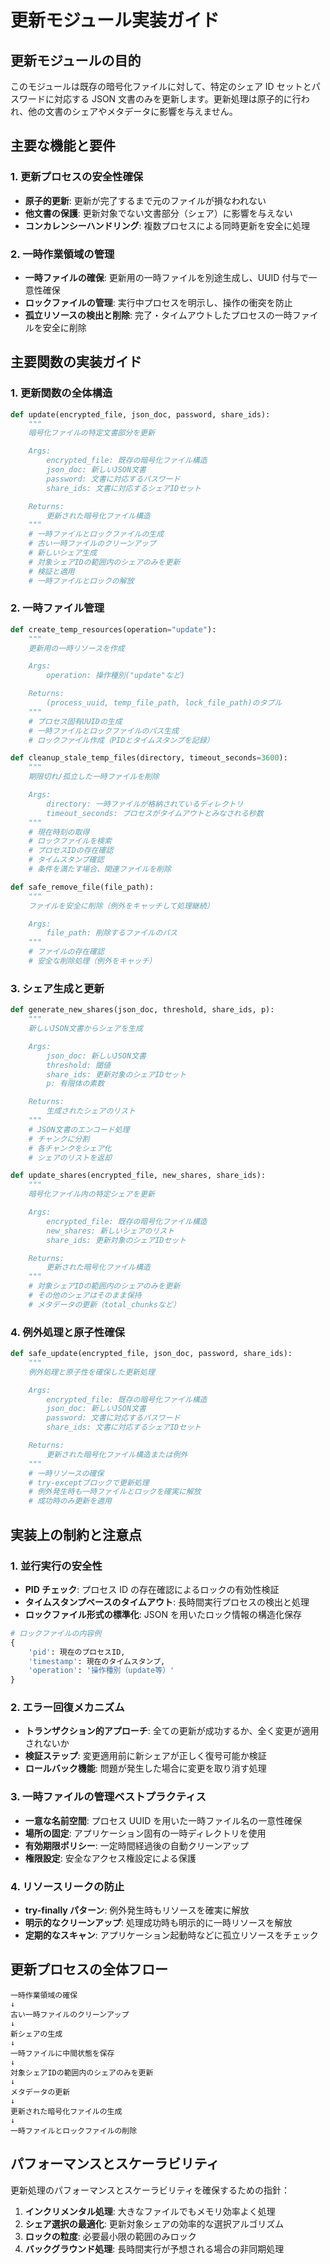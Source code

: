 # 更新モジュール実装ガイド

## 更新モジュールの目的

このモジュールは既存の暗号化ファイルに対して、特定のシェア ID セットとパスワードに対応する JSON 文書のみを更新します。更新処理は原子的に行われ、他の文書のシェアやメタデータに影響を与えません。

## 主要な機能と要件

### 1. 更新プロセスの安全性確保

- **原子的更新**: 更新が完了するまで元のファイルが損なわれない
- **他文書の保護**: 更新対象でない文書部分（シェア）に影響を与えない
- **コンカレンシーハンドリング**: 複数プロセスによる同時更新を安全に処理

### 2. 一時作業領域の管理

- **一時ファイルの確保**: 更新用の一時ファイルを別途生成し、UUID 付与で一意性確保
- **ロックファイルの管理**: 実行中プロセスを明示し、操作の衝突を防止
- **孤立リソースの検出と削除**: 完了・タイムアウトしたプロセスの一時ファイルを安全に削除

## 主要関数の実装ガイド

### 1. 更新関数の全体構造

```python
def update(encrypted_file, json_doc, password, share_ids):
    """
    暗号化ファイルの特定文書部分を更新

    Args:
        encrypted_file: 既存の暗号化ファイル構造
        json_doc: 新しいJSON文書
        password: 文書に対応するパスワード
        share_ids: 文書に対応するシェアIDセット

    Returns:
        更新された暗号化ファイル構造
    """
    # 一時ファイルとロックファイルの生成
    # 古い一時ファイルのクリーンアップ
    # 新しいシェア生成
    # 対象シェアIDの範囲内のシェアのみを更新
    # 検証と適用
    # 一時ファイルとロックの解放
```

### 2. 一時ファイル管理

```python
def create_temp_resources(operation="update"):
    """
    更新用の一時リソースを作成

    Args:
        operation: 操作種別("update"など)

    Returns:
        (process_uuid, temp_file_path, lock_file_path)のタプル
    """
    # プロセス固有UUIDの生成
    # 一時ファイルとロックファイルのパス生成
    # ロックファイル作成（PIDとタイムスタンプを記録）

def cleanup_stale_temp_files(directory, timeout_seconds=3600):
    """
    期限切れ/孤立した一時ファイルを削除

    Args:
        directory: 一時ファイルが格納されているディレクトリ
        timeout_seconds: プロセスがタイムアウトとみなされる秒数
    """
    # 現在時刻の取得
    # ロックファイルを検索
    # プロセスIDの存在確認
    # タイムスタンプ確認
    # 条件を満たす場合、関連ファイルを削除

def safe_remove_file(file_path):
    """
    ファイルを安全に削除（例外をキャッチして処理継続）

    Args:
        file_path: 削除するファイルのパス
    """
    # ファイルの存在確認
    # 安全な削除処理（例外をキャッチ）
```

### 3. シェア生成と更新

```python
def generate_new_shares(json_doc, threshold, share_ids, p):
    """
    新しいJSON文書からシェアを生成

    Args:
        json_doc: 新しいJSON文書
        threshold: 閾値
        share_ids: 更新対象のシェアIDセット
        p: 有限体の素数

    Returns:
        生成されたシェアのリスト
    """
    # JSON文書のエンコード処理
    # チャンクに分割
    # 各チャンクをシェア化
    # シェアのリストを返却

def update_shares(encrypted_file, new_shares, share_ids):
    """
    暗号化ファイル内の特定シェアを更新

    Args:
        encrypted_file: 既存の暗号化ファイル構造
        new_shares: 新しいシェアのリスト
        share_ids: 更新対象のシェアIDセット

    Returns:
        更新された暗号化ファイル構造
    """
    # 対象シェアIDの範囲内のシェアのみを更新
    # その他のシェアはそのまま保持
    # メタデータの更新（total_chunksなど）
```

### 4. 例外処理と原子性確保

```python
def safe_update(encrypted_file, json_doc, password, share_ids):
    """
    例外処理と原子性を確保した更新処理

    Args:
        encrypted_file: 既存の暗号化ファイル構造
        json_doc: 新しいJSON文書
        password: 文書に対応するパスワード
        share_ids: 文書に対応するシェアIDセット

    Returns:
        更新された暗号化ファイル構造または例外
    """
    # 一時リソースの確保
    # try-exceptブロックで更新処理
    # 例外発生時も一時ファイルとロックを確実に解放
    # 成功時のみ更新を適用
```

## 実装上の制約と注意点

### 1. 並行実行の安全性

- **PID チェック**: プロセス ID の存在確認によるロックの有効性検証
- **タイムスタンプベースのタイムアウト**: 長時間実行プロセスの検出と処理
- **ロックファイル形式の標準化**: JSON を用いたロック情報の構造化保存

```python
# ロックファイルの内容例
{
    'pid': 現在のプロセスID,
    'timestamp': 現在のタイムスタンプ,
    'operation': '操作種別（update等）'
}
```

### 2. エラー回復メカニズム

- **トランザクション的アプローチ**: 全ての更新が成功するか、全く変更が適用されないか
- **検証ステップ**: 変更適用前に新シェアが正しく復号可能か検証
- **ロールバック機能**: 問題が発生した場合に変更を取り消す処理

### 3. 一時ファイルの管理ベストプラクティス

- **一意な名前空間**: プロセス UUID を用いた一時ファイル名の一意性確保
- **場所の固定**: アプリケーション固有の一時ディレクトリを使用
- **有効期限ポリシー**: 一定時間経過後の自動クリーンアップ
- **権限設定**: 安全なアクセス権設定による保護

### 4. リソースリークの防止

- **try-finally パターン**: 例外発生時もリソースを確実に解放
- **明示的なクリーンアップ**: 処理成功時も明示的に一時リソースを解放
- **定期的なスキャン**: アプリケーション起動時などに孤立リソースをチェック

## 更新プロセスの全体フロー

```
一時作業領域の確保
↓
古い一時ファイルのクリーンアップ
↓
新シェアの生成
↓
一時ファイルに中間状態を保存
↓
対象シェアIDの範囲内のシェアのみを更新
↓
メタデータの更新
↓
更新された暗号化ファイルの生成
↓
一時ファイルとロックファイルの削除
```

## パフォーマンスとスケーラビリティ

更新処理のパフォーマンスとスケーラビリティを確保するための指針：

1. **インクリメンタル処理**: 大きなファイルでもメモリ効率よく処理
2. **シェア選択の最適化**: 更新対象シェアの効率的な選択アルゴリズム
3. **ロックの粒度**: 必要最小限の範囲のみロック
4. **バックグラウンド処理**: 長時間実行が予想される場合の非同期処理
